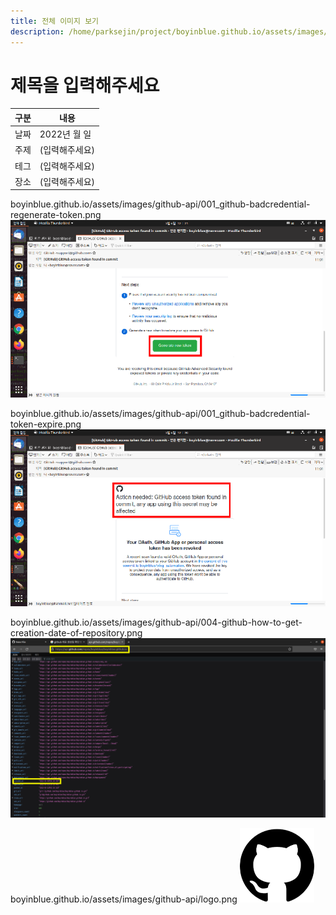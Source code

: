 ```yaml
---
title: 전체 이미지 보기
description: /home/parksejin/project/boyinblue.github.io/assets/images/github-api
---
```



제목을 입력해주세요
===


|구분|내용|
|---|---|
|날짜|2022년 월 일|
|주제|(입력해주세요)|
|테그|(입력해주세요)|
|장소|(입력해주세요)|


boyinblue.github.io/assets/images/github-api/001_github-badcredential-regenerate-token.png
![이미지](001_github-badcredential-regenerate-token.png)


boyinblue.github.io/assets/images/github-api/001_github-badcredential-token-expire.png
![이미지](001_github-badcredential-token-expire.png)


boyinblue.github.io/assets/images/github-api/004-github-how-to-get-creation-date-of-repository.png
![이미지](004-github-how-to-get-creation-date-of-repository.png)


boyinblue.github.io/assets/images/github-api/logo.png
![이미지](logo.png)


